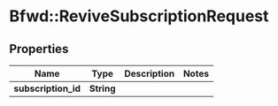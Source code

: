 # Bfwd::ReviveSubscriptionRequest

## Properties
Name | Type | Description | Notes
------------ | ------------- | ------------- | -------------
**subscription_id** | **String** |  | 


